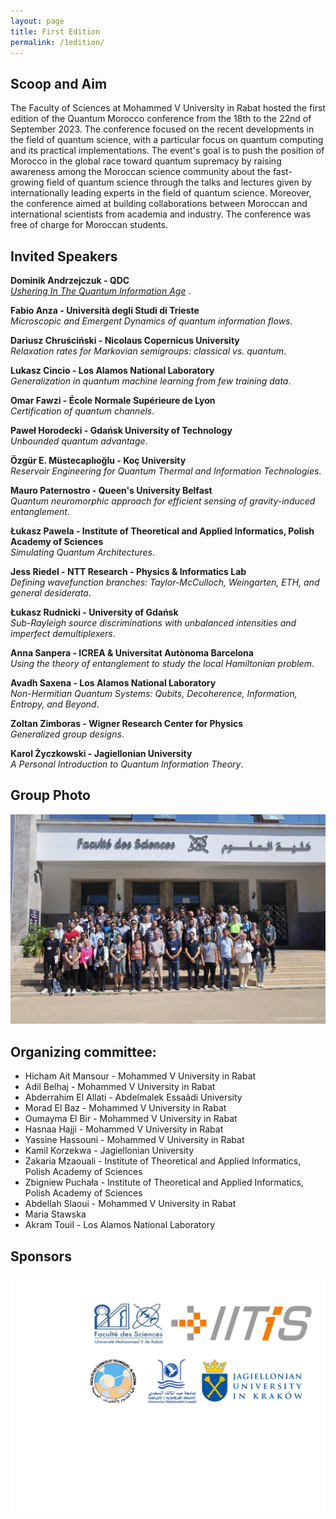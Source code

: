 ```yaml
---
layout: page
title: First Edition
permalink: /1edition/
---
```

## Scoop and Aim
The Faculty of Sciences at Mohammed V University in Rabat hosted the first edition of the Quantum Morocco conference from the 18th to the 22nd of September 2023. 
The conference focused on the recent developments in the field of quantum science, with a particular focus on quantum computing and its practical implementations. 
The event's goal is to push the position of Morocco in the global race toward quantum supremacy by raising awareness among the Moroccan science community about the fast-growing field of quantum science through the talks and lectures given by internationally leading experts in the field of quantum science. 
Moreover, the conference aimed at building collaborations between  Moroccan and international scientists from academia and industry. The conference was free of charge for Moroccan students.

## Invited Speakers
**Dominik Andrzejczuk - QDC**<br>
<em>[Ushering In The Quantum Information Age](/docs/DAndrzejczuk.pdf) </em>.

**Fabio Anza - Università degli Studi di Trieste** <br>
<em>Microscopic and Emergent Dynamics of quantum information flows</em>.

**Dariusz Chruściński -  Nicolaus Copernicus University**<br>
<em>Relaxation rates for Markovian semigroups: classical vs. quantum</em>.

**Lukasz Cincio - Los Alamos National Laboratory**<br>
<em>Generalization in quantum machine learning from few training data</em>.

**Omar Fawzi - École Normale Supérieure de Lyon**<br>
<em>Certification of quantum channels</em>.

**Paweł Horodecki - Gdańsk University of Technology**<br>
<em>Unbounded quantum advantage</em>.

**Özgür E. Müstecaplıoğlu - Koç University**<br>
<em>Reservoir Engineering for Quantum Thermal and Information Technologies</em>.

**Mauro Paternostro - Queen's University Belfast**<br>
<em>Quantum neuromorphic approach for efficient sensing of gravity-induced entanglement</em>.

**Łukasz Pawela - Institute of Theoretical and Applied Informatics, Polish Academy of Sciences**<br>
<em>Simulating Quantum Architectures</em>.

**Jess Riedel -  NTT Research - Physics & Informatics Lab**<br>
<em>Defining wavefunction branches: Taylor-McCulloch, Weingarten, ETH, and general desiderata</em>.

**Łukasz Rudnicki - University of Gdańsk**<br>
<em>Sub-Rayleigh source discriminations with unbalanced intensities and imperfect demultiplexers</em>.

**Anna Sanpera - ICREA & Universitat Autònoma Barcelona**<br>
<em>Using the theory of entanglement to study the local Hamiltonian problem</em>.

**Avadh Saxena - Los Alamos National Laboratory**<br>
<em>Non-Hermitian Quantum Systems: Qubits, Decoherence, Information, Entropy, and Beyond</em>.

**Zoltan Zimboras - Wigner Research Center for Physics**<br>
<em>Generalized group designs</em>.

**Karol Życzkowski - Jagiellonian University**<br>
<em>A Personal Introduction to Quantum Information Theory</em>.


## Group Photo

![Quantum Morocco group photo](/docs/group_photo.jpeg "Quantum Morocco group photo")


## Organizing committee:

* Hicham Ait Mansour - Mohammed V University in Rabat
* Adil Belhaj - Mohammed V University in Rabat
* Abderrahim El Allati - Abdelmalek Essaâdi University
* Morad El Baz - Mohammed V University in Rabat
* Oumayma El Bir - Mohammed V University in Rabat
* Hasnaa Hajji - Mohammed V University in Rabat
* Yassine Hassouni - Mohammed V University in Rabat
* Kamil Korzekwa - Jagiellonian University
* Zakaria Mzaouali - Institute of Theoretical and Applied Informatics, Polish Academy of Sciences
* Zbigniew Puchała - Institute of Theoretical and Applied Informatics, Polish Academy of Sciences
* Abdellah Slaoui - Mohammed V University in Rabat
* Maria Stawska 
* Akram Touil - Los Alamos National Laboratory

## Sponsors
![](/assets/img/blog/logo.png)
